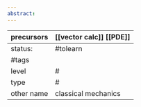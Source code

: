 ```yaml
---
abstract:
---
```


| precursors | [[vector calc]] [[PDE]] |
| ---------- | ----------------------- |
| status:    | #tolearn                |
| #tags      |                         |
| level      | #                       |
| type       | #                         |
| other name | classical mechanics     |
